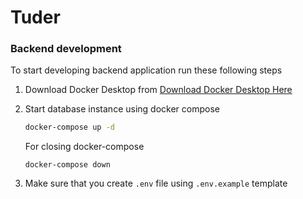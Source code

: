 # Tuder

### Backend development

To start developing backend application run these following steps

1. Download Docker Desktop from [Download Docker Desktop Here](https://docs.docker.com/compose/install/)

2. Start database instance using docker compose

   ```bash
   docker-compose up -d
   ```

   For closing docker-compose

   ```
   docker-compose down
   ```

3. Make sure that you create `.env` file using `.env.example` template

